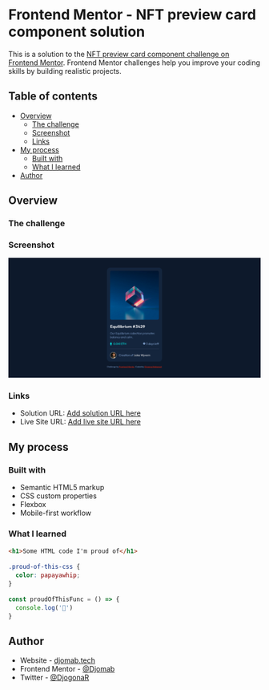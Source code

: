 # Frontend Mentor - NFT preview card component solution

This is a solution to the [NFT preview card component challenge on Frontend Mentor](https://www.frontendmentor.io/challenges/nft-preview-card-component-SbdUL_w0U). Frontend Mentor challenges help you improve your coding skills by building realistic projects. 

## Table of contents

- [Overview](#overview)
  - [The challenge](#the-challenge)
  - [Screenshot](#screenshot)
  - [Links](#links)
- [My process](#my-process)
  - [Built with](#built-with)
  - [What I learned](#what-i-learned)
- [Author](#author)

## Overview

### The challenge

### Screenshot

![](./design/my_final_design.png)

### Links

- Solution URL: [Add solution URL here](https://github.com/Djomab/frontend_mentor_challenges/tree/master/nft-preview-card-component)
- Live Site URL: [Add live site URL here](https://djomab-nft-preview-card-component.netlify.app/)

## My process

### Built with

- Semantic HTML5 markup
- CSS custom properties
- Flexbox
- Mobile-first workflow

### What I learned

```html
<h1>Some HTML code I'm proud of</h1>
```
```css
.proud-of-this-css {
  color: papayawhip;
}
```
```js
const proudOfThisFunc = () => {
  console.log('🎉')
}
```
## Author

- Website - [djomab.tech](https://www.djomab.tech)
- Frontend Mentor - [@Djomab](https://www.frontendmentor.io/profile/Djomab)
- Twitter - [@DjogonaR](https://twitter.com/DjogonaR)
